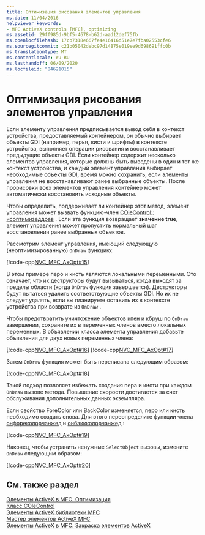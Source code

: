 ```yaml
---
title: Оптимизация рисования элементов управления
ms.date: 11/04/2016
helpviewer_keywords:
- MFC ActiveX controls [MFC], optimizing
ms.assetid: 29ff985d-9bf5-4678-b62d-aad12def75fb
ms.openlocfilehash: 17cb7318e667fe4e16416d51e7e7fba02553cfe6
ms.sourcegitcommit: c21b05042debc97d14875e019ee9d698691ffc0b
ms.translationtype: MT
ms.contentlocale: ru-RU
ms.lasthandoff: 06/09/2020
ms.locfileid: "84621015"
---
```

# <a name="optimizing-control-drawing"></a>Оптимизация рисования элементов управления

Если элементу управления предписывается вывод себя в контекст устройства, предоставляемый контейнером, он обычно выбирает объекты GDI (например, перья, кисти и шрифты) в контексте устройства, выполняет операции рисования и восстанавливает предыдущие объекты GDI. Если контейнер содержит несколько элементов управления, которые должны быть выведены в один и тот же контекст устройства, и каждый элемент управления выбирает необходимые объекты GDI, время можно сохранить, если элементы управления не восстанавливают ранее выбранные объекты. После прорисовки всех элементов управления контейнер может автоматически восстановить исходные объекты.

Чтобы определить, поддерживает ли контейнер этот метод, элемент управления может вызвать функцию-член [COleControl:: исоптимизеддрав](reference/colecontrol-class.md#isoptimizeddraw) . Если эта функция возвращает **значение true**, элемент управления может пропустить нормальный шаг восстановления ранее выбранных объектов.

Рассмотрим элемент управления, имеющий следующую (неоптимизированную) `OnDraw` функцию:

[!code-cpp[NVC_MFC_AxOpt#15](codesnippet/cpp/optimizing-control-drawing_1.cpp)]

В этом примере перо и кисть являются локальными переменными. Это означает, что их деструкторы будут вызываться, когда выходят за пределы области (когда `OnDraw` функция завершается). Деструкторы будут пытаться удалить соответствующие объекты GDI. Но их не следует удалять, если вы планируете оставить их в контексте устройства при возврате из `OnDraw` .

Чтобы предотвратить уничтожение объектов [кпен](reference/cpen-class.md) и [кбруш](reference/cbrush-class.md) по `OnDraw` завершении, сохраните их в переменных членов вместо локальных переменных. В объявлении класса элемента управления добавьте объявления для двух новых переменных члена:

[!code-cpp[NVC_MFC_AxOpt#16](codesnippet/cpp/optimizing-control-drawing_2.h)]
[!code-cpp[NVC_MFC_AxOpt#17](codesnippet/cpp/optimizing-control-drawing_3.h)]

Затем `OnDraw` функция может быть переписана следующим образом:

[!code-cpp[NVC_MFC_AxOpt#18](codesnippet/cpp/optimizing-control-drawing_4.cpp)]

Такой подход позволяет избежать создания пера и кисти при каждом `OnDraw` вызове метода. Повышение скорости достигается за счет обслуживания дополнительных данных экземпляра.

Если свойство ForeColor или BackColor изменяется, перо или кисть необходимо создать снова. Для этого переопределите функции члена [онфореколорчанжед](reference/colecontrol-class.md#onforecolorchanged) и [онбаккколорчанжед](reference/colecontrol-class.md#onbackcolorchanged) :

[!code-cpp[NVC_MFC_AxOpt#19](codesnippet/cpp/optimizing-control-drawing_5.cpp)]

Наконец, чтобы устранить ненужные `SelectObject` вызовы, измените `OnDraw` следующим образом:

[!code-cpp[NVC_MFC_AxOpt#20](codesnippet/cpp/optimizing-control-drawing_6.cpp)]

## <a name="see-also"></a>См. также раздел

[Элементы ActiveX в MFC. Оптимизация](mfc-activex-controls-optimization.md)<br/>
[Класс COleControl](reference/colecontrol-class.md)<br/>
[Элементы ActiveX библиотеки MFC](mfc-activex-controls.md)<br/>
[Мастер элементов ActiveX MFC](reference/mfc-activex-control-wizard.md)<br/>
[Элементы ActiveX в MFC. Закраска элементов ActiveX](mfc-activex-controls-painting-an-activex-control.md)
